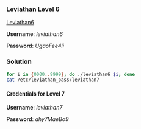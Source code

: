 ### Leviathan Level 6

[Leviathan6](http://overthewire.org/wargames/leviathan/leviathan6.html)

**Username**: *leviathan6*

**Password**: *UgaoFee4li*


### Solution
```bash
for i in {0000..9999}; do ./leviathan6 $i; done
cat /etc/leviathan_pass/leviathan7
```


#### Credentials for Level 7

**Username**: *leviathan7*

**Password**: *ahy7MaeBo9*

